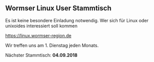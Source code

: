 ## Wormser Linux User Stammtisch
Es ist keine besondere Einladung notwendig.
Wer sich für Linux oder unixoides interessiert soll kommen

https://linux.wormser-region.de

Wir treffen uns am 1. Dienstag jeden Monats.

Nächster Stammtisch: **04.09.2018**
